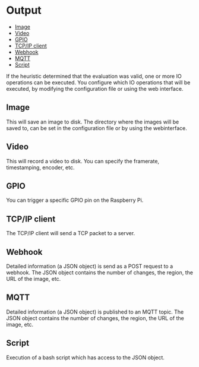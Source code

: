 # Output

* [Image](#image)
* [Video](#video)
* [GPIO](#gpio)
* [TCP/IP client](#tcp-ip-client)
* [Webhook](#webhook)
* [MQTT](#mqtt)
* [Script](#script)

If the heuristic determined that the evaluation was valid, one or more IO operations can be executed. You configure which IO operations that will be executed, by modifying the configuration file or using the web interface.

<a name="image"></a>
## Image
This will save an image to disk. The directory where the images will be saved to, can be set in the configuration file or by using the webinterface.

<a name="image"></a>
## Video
This will record a video to disk. You can specify the framerate, timestamping, encoder, etc.

<a name="gpio"></a>
## GPIO
You can trigger a specific GPIO pin on the Raspberry Pi.

<a name="tcp-ip-client"></a>
## TCP/IP client
The TCP/IP client will send a TCP packet to a server.

<a name="webhook"></a>
## Webhook
Detailed information (a JSON object) is send as a POST request to a webhook. The JSON object contains the number of changes, the region, the URL of the image, etc. 

<a name="mqtt"></a>
## MQTT
Detailed information (a JSON object) is published to an MQTT topic. The JSON object contains the number of changes, the region, the URL of the image, etc. 

<a name="script"></a>
## Script
Execution of a bash script which has access to the JSON object.
